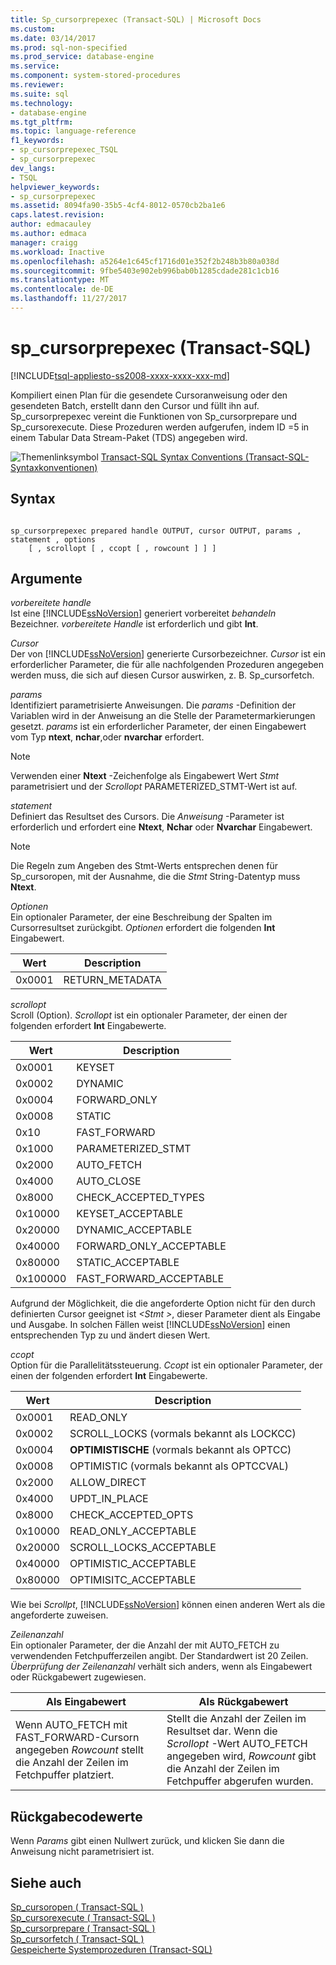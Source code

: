 ```yaml
---
title: Sp_cursorprepexec (Transact-SQL) | Microsoft Docs
ms.custom: 
ms.date: 03/14/2017
ms.prod: sql-non-specified
ms.prod_service: database-engine
ms.service: 
ms.component: system-stored-procedures
ms.reviewer: 
ms.suite: sql
ms.technology:
- database-engine
ms.tgt_pltfrm: 
ms.topic: language-reference
f1_keywords:
- sp_cursorprepexec_TSQL
- sp_cursorprepexec
dev_langs:
- TSQL
helpviewer_keywords:
- sp_cursorprepexec
ms.assetid: 8094fa90-35b5-4cf4-8012-0570cb2ba1e6
caps.latest.revision: 
author: edmacauley
ms.author: edmaca
manager: craigg
ms.workload: Inactive
ms.openlocfilehash: a5264e1c645cf1716d01e352f2b248b3b80a038d
ms.sourcegitcommit: 9fbe5403e902eb996bab0b1285cdade281c1cb16
ms.translationtype: MT
ms.contentlocale: de-DE
ms.lasthandoff: 11/27/2017
---
```

# <a name="spcursorprepexec-transact-sql"></a>sp_cursorprepexec (Transact-SQL)
[!INCLUDE[tsql-appliesto-ss2008-xxxx-xxxx-xxx-md](../../includes/tsql-appliesto-ss2008-xxxx-xxxx-xxx-md.md)]

  Kompiliert einen Plan für die gesendete Cursoranweisung oder den gesendeten Batch, erstellt dann den Cursor und füllt ihn auf. Sp_cursorprepexec vereint die Funktionen von Sp_cursorprepare und Sp_cursorexecute. Diese Prozeduren werden aufgerufen, indem ID =5 in einem Tabular Data Stream-Paket (TDS) angegeben wird.  
  
 ![Themenlinksymbol](../../database-engine/configure-windows/media/topic-link.gif "Topic link icon") [Transact-SQL Syntax Conventions (Transact-SQL-Syntaxkonventionen)](../../t-sql/language-elements/transact-sql-syntax-conventions-transact-sql.md)  
  
## <a name="syntax"></a>Syntax  
  
```  
  
sp_cursorprepexec prepared handle OUTPUT, cursor OUTPUT, params , statement , options  
    [ , scrollopt [ , ccopt [ , rowcount ] ] ]  
```  
  
## <a name="arguments"></a>Argumente  
 *vorbereitete handle*  
 Ist eine [!INCLUDE[ssNoVersion](../../includes/ssnoversion-md.md)] generiert vorbereitet *behandeln* Bezeichner. *vorbereitete Handle* ist erforderlich und gibt **Int**.  
  
 *Cursor*  
 Der von [!INCLUDE[ssNoVersion](../../includes/ssnoversion-md.md)] generierte Cursorbezeichner. *Cursor* ist ein erforderlicher Parameter, die für alle nachfolgenden Prozeduren angegeben werden muss, die sich auf diesen Cursor auswirken, z. B. Sp_cursorfetch.  
  
 *params*  
 Identifiziert parametrisierte Anweisungen. Die *params* -Definition der Variablen wird in der Anweisung an die Stelle der Parametermarkierungen gesetzt. *params* ist ein erforderlicher Parameter, der einen Eingabewert vom Typ **ntext**, **nchar**,oder **nvarchar** erfordert.  
  
> [!NOTE]  
>  Verwenden einer **Ntext** -Zeichenfolge als Eingabewert Wert *Stmt* parametrisiert und der *Scrollopt* PARAMETERIZED_STMT-Wert ist auf.  
  
 *statement*  
 Definiert das Resultset des Cursors. Die *Anweisung* -Parameter ist erforderlich und erfordert eine **Ntext**, **Nchar** oder **Nvarchar** Eingabewert.  
  
> [!NOTE]  
>  Die Regeln zum Angeben des Stmt-Werts entsprechen denen für Sp_cursoropen, mit der Ausnahme, die die *Stmt* String-Datentyp muss **Ntext**.  
  
 *Optionen*  
 Ein optionaler Parameter, der eine Beschreibung der Spalten im Cursorresultset zurückgibt. *Optionen* erfordert die folgenden **Int** Eingabewert.  
  
|Wert|Description|  
|-----------|-----------------|  
|0x0001|RETURN_METADATA|  
  
 *scrollopt*  
 Scroll (Option). *Scrollopt* ist ein optionaler Parameter, der einen der folgenden erfordert **Int** Eingabewerte.  
  
|Wert|Description|  
|-----------|-----------------|  
|0x0001|KEYSET|  
|0x0002|DYNAMIC|  
|0x0004|FORWARD_ONLY|  
|0x0008|STATIC|  
|0x10|FAST_FORWARD|  
|0x1000|PARAMETERIZED_STMT|  
|0x2000|AUTO_FETCH|  
|0x4000|AUTO_CLOSE|  
|0x8000|CHECK_ACCEPTED_TYPES|  
|0x10000|KEYSET_ACCEPTABLE|  
|0x20000|DYNAMIC_ACCEPTABLE|  
|0x40000|FORWARD_ONLY_ACCEPTABLE|  
|0x80000|STATIC_ACCEPTABLE|  
|0x100000|FAST_FORWARD_ACCEPTABLE|  
  
 Aufgrund der Möglichkeit, die die angeforderte Option nicht für den durch definierten Cursor geeignet ist  *\<Stmt >*, dieser Parameter dient als Eingabe und Ausgabe. In solchen Fällen weist [!INCLUDE[ssNoVersion](../../includes/ssnoversion-md.md)] einen entsprechenden Typ zu und ändert diesen Wert.  
  
 *ccopt*  
 Option für die Parallelitätssteuerung. *Ccopt* ist ein optionaler Parameter, der einen der folgenden erfordert **Int** Eingabewerte.  
  
|Wert|Description|  
|-----------|-----------------|  
|0x0001|READ_ONLY|  
|0x0002|SCROLL_LOCKS (vormals bekannt als LOCKCC)|  
|0x0004|**OPTIMISTISCHE** (vormals bekannt als OPTCC)|  
|0x0008|OPTIMISTIC (vormals bekannt als OPTCCVAL)|  
|0x2000|ALLOW_DIRECT|  
|0x4000|UPDT_IN_PLACE|  
|0x8000|CHECK_ACCEPTED_OPTS|  
|0x10000|READ_ONLY_ACCEPTABLE|  
|0x20000|SCROLL_LOCKS_ACCEPTABLE|  
|0x40000|OPTIMISTIC_ACCEPTABLE|  
|0x80000|OPTIMISITC_ACCEPTABLE|  
  
 Wie bei *Scrollpt*, [!INCLUDE[ssNoVersion](../../includes/ssnoversion-md.md)] können einen anderen Wert als die angeforderte zuweisen.  
  
 *Zeilenanzahl*  
 Ein optionaler Parameter, der die Anzahl der mit AUTO_FETCH zu verwendenden Fetchpufferzeilen angibt. Der Standardwert ist 20 Zeilen. *Überprüfung der Zeilenanzahl* verhält sich anders, wenn als Eingabewert oder Rückgabewert zugewiesen.  
  
|Als Eingabewert|Als Rückgabewert|  
|--------------------|---------------------|  
|Wenn AUTO_FETCH mit FAST_FORWARD-Cursorn angegeben *Rowcount* stellt die Anzahl der Zeilen im Fetchpuffer platziert.|Stellt die Anzahl der Zeilen im Resultset dar. Wenn die *Scrollopt* -Wert AUTO_FETCH angegeben wird, *Rowcount* gibt die Anzahl der Zeilen im Fetchpuffer abgerufen wurden.|  
  
## <a name="return-code-values"></a>Rückgabecodewerte  
 Wenn *Params* gibt einen Nullwert zurück, und klicken Sie dann die Anweisung nicht parametrisiert ist.  
  
## <a name="see-also"></a>Siehe auch  
 [Sp_cursoropen &#40; Transact-SQL &#41;](../../relational-databases/system-stored-procedures/sp-cursoropen-transact-sql.md)   
 [Sp_cursorexecute &#40; Transact-SQL &#41;](../../relational-databases/system-stored-procedures/sp-cursorexecute-transact-sql.md)   
 [Sp_cursorprepare &#40; Transact-SQL &#41;](../../relational-databases/system-stored-procedures/sp-cursorprepare-transact-sql.md)   
 [Sp_cursorfetch &#40; Transact-SQL &#41;](../../relational-databases/system-stored-procedures/sp-cursorfetch-transact-sql.md)   
 [Gespeicherte Systemprozeduren &#40;Transact-SQL&#41;](../../relational-databases/system-stored-procedures/system-stored-procedures-transact-sql.md)  
  
  
